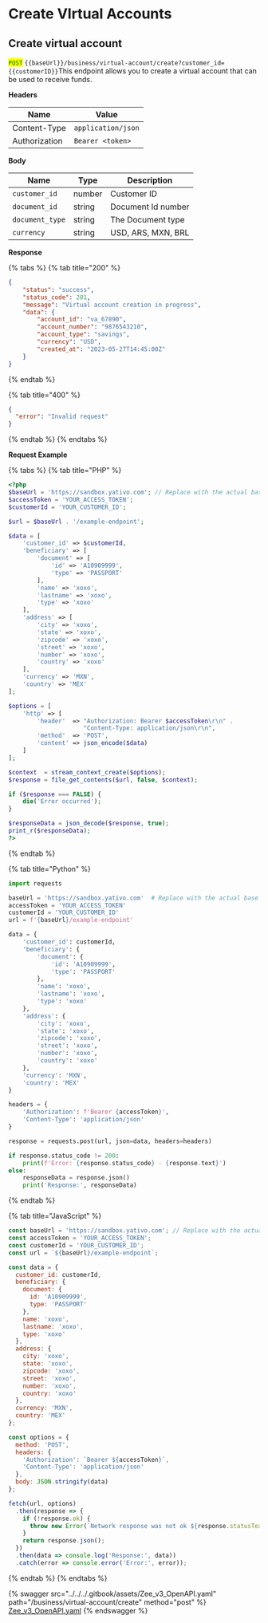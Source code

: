 # Create VIrtual Accounts

## Create virtual account

<mark style="color:green;">`POST`</mark> `{{baseUrl}}/business/virtual-account/create?customer_id={{customerID}}`This endpoint allows you to create a virtual account that can be used to receive funds.

**Headers**

| Name          | Value              |
| ------------- | ------------------ |
| Content-Type  | `application/json` |
| Authorization | `Bearer <token>`   |

**Body**

| Name            | Type   | Description        |
| --------------- | ------ | ------------------ |
| `customer_id`   | number | Customer ID        |
| `document_id`   | string | Document Id number |
| `document_type` | string | The Document type  |
| `currency`      | string | USD, ARS, MXN, BRL |

**Response**

{% tabs %}
{% tab title="200" %}
```json
{
    "status": "success",
    "status_code": 201,
    "message": "Virtual account creation in progress",
    "data": {
        "account_id": "va_67890",
        "account_number": "9876543210",
        "account_type": "savings",
        "currency": "USD",
        "created_at": "2023-05-27T14:45:00Z"
    }
}

```
{% endtab %}

{% tab title="400" %}
```json
{
  "error": "Invalid request"
}
```
{% endtab %}
{% endtabs %}

**Request Example**



{% tabs %}
{% tab title="PHP" %}
```php
<?php
$baseUrl = 'https://sandbox.yativo.com'; // Replace with the actual base URL
$accessToken = 'YOUR_ACCESS_TOKEN';
$customerId = 'YOUR_CUSTOMER_ID';

$url = $baseUrl . '/example-endpoint';

$data = [
    'customer_id' => $customerId,
    'beneficiary' => [
        'document' => [
            'id' => 'A10909999',
            'type' => 'PASSPORT'
        ],
        'name' => 'xoxo',
        'lastname' => 'xoxo',
        'type' => 'xoxo'
    ],
    'address' => [
        'city' => 'xoxo',
        'state' => 'xoxo',
        'zipcode' => 'xoxo',
        'street' => 'xoxo',
        'number' => 'xoxo',
        'country' => 'xoxo'
    ],
    'currency' => 'MXN',
    'country' => 'MEX'
];

$options = [
    'http' => [
        'header'  => "Authorization: Bearer $accessToken\r\n" .
                     "Content-Type: application/json\r\n",
        'method'  => 'POST',
        'content' => json_encode($data)
    ]
];

$context  = stream_context_create($options);
$response = file_get_contents($url, false, $context);

if ($response === FALSE) {
    die('Error occurred');
}

$responseData = json_decode($response, true);
print_r($responseData);
?>

```
{% endtab %}

{% tab title="Python" %}
```python
import requests

baseUrl = 'https://sandbox.yativo.com'  # Replace with the actual base URL
accessToken = 'YOUR_ACCESS_TOKEN'
customerId = 'YOUR_CUSTOMER_ID'
url = f'{baseUrl}/example-endpoint'

data = {
    'customer_id': customerId,
    'beneficiary': {
        'document': {
            'id': 'A10909999',
            'type': 'PASSPORT'
        },
        'name': 'xoxo',
        'lastname': 'xoxo',
        'type': 'xoxo'
    },
    'address': {
        'city': 'xoxo',
        'state': 'xoxo',
        'zipcode': 'xoxo',
        'street': 'xoxo',
        'number': 'xoxo',
        'country': 'xoxo'
    },
    'currency': 'MXN',
    'country': 'MEX'
}

headers = {
    'Authorization': f'Bearer {accessToken}',
    'Content-Type': 'application/json'
}

response = requests.post(url, json=data, headers=headers)

if response.status_code != 200:
    print(f'Error: {response.status_code} - {response.text}')
else:
    responseData = response.json()
    print('Response:', responseData)

```
{% endtab %}

{% tab title="JavaScript" %}
```javascript
const baseUrl = 'https://sandbox.yativo.com'; // Replace with the actual base URL
const accessToken = 'YOUR_ACCESS_TOKEN';
const customerId = 'YOUR_CUSTOMER_ID';
const url = `${baseUrl}/example-endpoint`;

const data = {
  customer_id: customerId,
  beneficiary: {
    document: {
      id: 'A10909999',
      type: 'PASSPORT'
    },
    name: 'xoxo',
    lastname: 'xoxo',
    type: 'xoxo'
  },
  address: {
    city: 'xoxo',
    state: 'xoxo',
    zipcode: 'xoxo',
    street: 'xoxo',
    number: 'xoxo',
    country: 'xoxo'
  },
  currency: 'MXN',
  country: 'MEX'
};

const options = {
  method: 'POST',
  headers: {
    'Authorization': `Bearer ${accessToken}`,
    'Content-Type': 'application/json'
  },
  body: JSON.stringify(data)
};

fetch(url, options)
  .then(response => {
    if (!response.ok) {
      throw new Error(`Network response was not ok ${response.statusText}`);
    }
    return response.json();
  })
  .then(data => console.log('Response:', data))
  .catch(error => console.error('Error:', error));
```
{% endtab %}
{% endtabs %}

{% swagger src="../../../.gitbook/assets/Zee_v3_OpenAPI.yaml" path="/business/virtual-account/create" method="post" %}
[Zee_v3_OpenAPI.yaml](../../../.gitbook/assets/Zee_v3_OpenAPI.yaml)
{% endswagger %}
